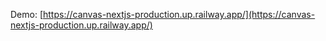 Demo: [https://canvas-nextjs-production.up.railway.app/](https://canvas-nextjs-production.up.railway.app/)
